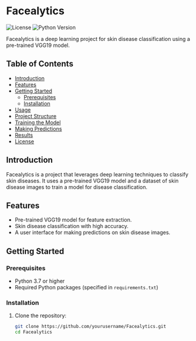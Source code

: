 # Facealytics

![License](https://img.shields.io/badge/license-MIT-blue)
![Python Version](https://img.shields.io/badge/python-3.7%20%7C%203.8%20%7C%203.9-blue)

Facealytics is a deep learning project for skin disease classification using a pre-trained VGG19 model.

## Table of Contents

- [Introduction](#introduction)
- [Features](#features)
- [Getting Started](#getting-started)
  - [Prerequisites](#prerequisites)
  - [Installation](#installation)
- [Usage](#usage)
- [Project Structure](#project-structure)
- [Training the Model](#training-the-model)
- [Making Predictions](#making-predictions)
- [Results](#results)
- [License](#license)

## Introduction

Facealytics is a project that leverages deep learning techniques to classify skin diseases. It uses a pre-trained VGG19 model and a dataset of skin disease images to train a model for disease classification.

## Features

- Pre-trained VGG19 model for feature extraction.
- Skin disease classification with high accuracy.
- A user interface for making predictions on skin disease images.

## Getting Started

### Prerequisites

- Python 3.7 or higher
- Required Python packages (specified in `requirements.txt`)

### Installation

1. Clone the repository:

   ```sh
   git clone https://github.com/yourusername/Facealytics.git
   cd Facealytics
